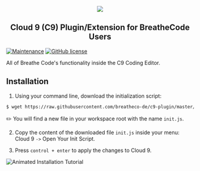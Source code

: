 <p align="center">
  <img src="https://assets.breatheco.de/apis/img/images.php?blob&random&cat=icon&tags=breathecode,128">
</p>

<p>
    <h2 align="center"> Cloud 9 (C9) Plugin/Extension for BreatheCode Users </h2>
</p>

[![Maintenance](https://img.shields.io/badge/Maintained-yes-green.svg)](https://github.com/breatheco-de/c9-plugin/commits/master)
[![GitHub license](https://img.shields.io/github/license/Naereen/StrapDown.js.svg)](https://github.com/breatheco-de/c9-plugin/blob/master/LICENSE)

All of Breathe Code's functionality inside the C9 Coding Editor.

## Installation

1. Using your command line, download the initialization script:
```sh
$ wget https://raw.githubusercontent.com/breatheco-de/c9-plugin/master/init.js
```
:pencil2: You will find a new file in your workspace root with the name `init.js`.

2. Copy the content of the downloaded file `init.js` inside your menu: Cloud 9 `->` Open Your Init Script.

3. Press `control + enter` to apply the changes to Cloud 9.

![Animated Installation Tutorial](https://raw.githubusercontent.com/breatheco-de/c9-plugin/master/assets/install.gif "Animated Installation Tutorial")
